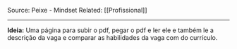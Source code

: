 Source: Peixe - Mindset
Related: [[Profissional]]

---

**Ideia:**
Uma página para subir o pdf, pegar o pdf e ler ele e também le a descrição da vaga e comparar as habilidades da vaga com do currículo.

